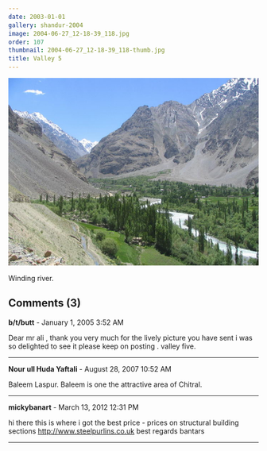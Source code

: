 ```yaml
---
date: 2003-01-01
gallery: shandur-2004
image: 2004-06-27_12-18-39_118.jpg
order: 107
thumbnail: 2004-06-27_12-18-39_118-thumb.jpg
title: Valley 5
---
```


![Valley 5](./2004-06-27_12-18-39_118.jpg)

Winding river.

<div id="comments">

## Comments (3)

**b/t/butt** - January  1, 2005  3:52 AM

Dear mr ali , thank you very much for the lively picture you have sent i was so delighted to see it please keep on posting . valley five.

---

**Nour ull Huda Yaftali** - August 28, 2007 10:52 AM

Baleem Laspur.
Baleem is one the attractive area of Chitral.

---

**mickybanart** - March 13, 2012 12:31 PM

hi there this is where i got the best price - prices on structural building sections
<http://www.steelpurlins.co.uk>
best regards bantars

---

</div>